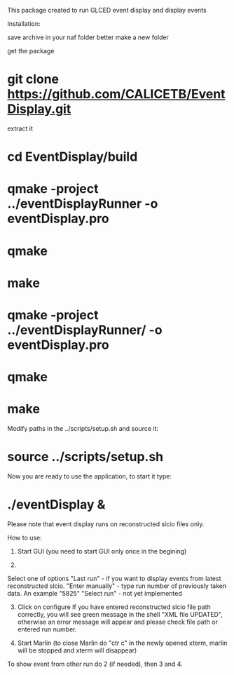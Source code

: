 This package created to run GLCED event display and display events

Installation:

save archive in your naf folder
better make a new folder

get the package 
# git clone https://github.com/CALICETB/EventDisplay.git

extract it 
# cd EventDisplay/build
# qmake -project ../eventDisplayRunner -o eventDisplay.pro 
# qmake
# make

# qmake -project ../eventDisplayRunner/ -o eventDisplay.pro
# qmake
# make

Modify paths in the ../scripts/setup.sh
and source it:
# source ../scripts/setup.sh


Now you are ready to use the application, to start it type:
# ./eventDisplay &

Please note that event display runs on reconstructed slcio files only. 


How to use:

1. Start GUI (you need to start GUI only once in the begining)

2. 
Select one of options
"Last run" - if you want to display events from latest reconstructed slcio.
"Enter manually" - type run number of previously taken data. An example "5825"
"Select run" - not yet implemented


3. Click on configure
If you have entered reconstructed slcio file path correctly, you will see green message in the shell "XML file UPDATED", otherwise an error message will appear and please check file path or entered run number.

4. Start Marlin (to close Marlin do "ctr c" in the newly opened xterm, marlin will be stopped and xterm will disappear)

To show event from other run do 2 (if needed), then 3 and 4.



